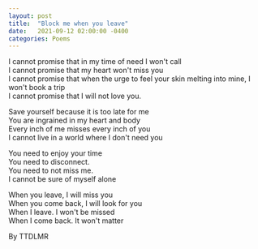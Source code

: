 ```yaml
---
layout: post
title:  "Block me when you leave"
date:   2021-09-12 02:00:00 -0400
categories: Poems
---
```


I cannot promise that in my time of need I won't call  <br>
I cannot promise that my heart won't miss you <br>
I cannot promise that when the urge to feel your skin melting into mine, I won't book a trip  <br>
I cannot promise that I will not love you.  <br>

Save yourself because it is too late for me  <br>
You are ingrained in my heart and body  <br>
Every inch of me misses every inch of you  <br>
I cannot live in a world where I don't need you   <br>

You need to enjoy your time  <br>
You need to disconnect.  <br>
You need to not miss me.  <br>
I cannot be sure of myself alone  <br>
 
When you leave, I will miss you  <br>
When you come back, I will look for you  <br>
When I leave. I won't be missed  <br>
When I come back. It won't matter  <br>

By TTDLMR


